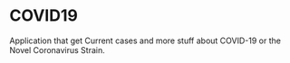 # COVID19
 Application that get Current cases and more stuff about COVID-19 or the Novel Coronavirus Strain.
